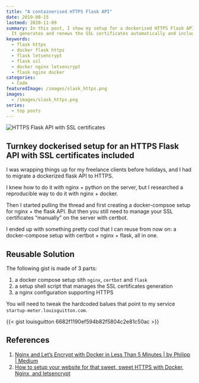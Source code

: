 ```yaml
---
title: "A containerised HTTPS Flask API"
date: 2019-08-15
lastmod: 2020-11-09
summary: In this post, I show my setup for a dockerised HTTPS Flask API.
  It generates and renews the SSL certificates automatically and includes the nginx config.
keywords:
  - flask https
  - docker flask https
  - flask letsencrypt
  - flask ssl
  - docker nginx letsencrypt
  - flask nginx docker
categories:
  - Code
featuredImage: /images/slask_https.png
images:
  - /images/slask_https.png
series:
  - top posts
---
```


![HTTPS Flask API with SSL certificates](/images/slask_https.png "HTTPS Flask API with SSL certificates")

## Turnkey dockerised setup for an HTTPS Flask API with SSL certificates included

I was wrapping things up for my freelance clients before holidays, and I had to migrate a dockerized flask API to HTTPS.

I knew how to do it with nginx + python on the server, but I researched a reproducible way to do it with nginx + docker.

Then I started pulling the thread and first creating a docker-compsoe setup for nginx + the flask API.  But then you still need to manage your SSL certificates “manually” on the server with certbot.

I ended up with something pretty cool that I can reuse from now on: a docker-compose setup with certbot + nginx + flask, all in one.

## Reusable Solution

The following gist is made of 3 parts:

1. a docker compose setup sith `nginx`, `certbot` and `flask`
1. a setup shell script that manages the SSL certificates generation
1. a nginx configuration supporting HTTPS

You will need to tweak the hardcoded balues that point to my service `startup-meter.louisguitton.com`.

{{< gist louisguitton 6682f1190ef594b82f5804c2e81c50ac >}}

## References

1. [Nginx and Let’s Encrypt with Docker in Less Than 5 Minutes | by Philipp | Medium](https://medium.com/@pentacent/nginx-and-lets-encrypt-with-docker-in-less-than-5-minutes-b4b8a60d3a71)
1. [How to setup your website for that sweet, sweet HTTPS with Docker, Nginx, and letsencrypt](https://www.freecodecamp.org/news/docker-compose-nginx-and-letsencrypt-setting-up-website-to-do-all-the-things-for-that-https-7cb0bf774b7e/)

